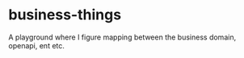 # business-things
A playground where I figure mapping between the business domain, openapi, ent etc.
